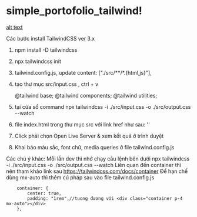 # simple_portofolio_tailwind!

[alt text](image.png)


Các bước install TailwindCSS ver 3.x

1. npm install -D tailwindcss
2. npx tailwindcss init
3. tailwind.config.js, update 
    content: ["./src/**/*.{html,js}"],

4. tạo thư mục src/input.css , ctrl + v

    @tailwind base;
    @tailwind components;
    @tailwind utilities;

5. tại cửa sổ command 
    npx tailwindcss -i ./src/input.css -o ./src/output.css --watch

6. file index.html trong thư mục src với link href như sau: '<link href="./output.css" rel="stylesheet">'

    <!-- <!doctype html>
    <html>
    <head>
        <meta charset="UTF-8">
        <meta name="viewport" content="width=device-width, initial-scale=1.0">
        <link href="./output.css" rel="stylesheet">
    </head>
    <body>
        <h1 class="text-3xl font-bold underline">
            Hello world!
        </h1>
    </body>
    </html>     -->

7. Click phải chọn Open Live Server & xem kết quả ở trình duyệt


8. Khai báo màu sắc, font chữ, media queries ở file tailwind.config.js

Các chú ý khác:
    Mỗi lần dev thì nhớ chạy câu lệnh bên dưới
        npx tailwindcss -i ./src/input.css -o ./src/output.css --watch 
    Liên quan đến container thì nên tham khảo link sau 
        https://tailwindcss.com/docs/container
    Để hạn chế dùng mx-auto thì thêm cú pháp sau vào file tailwind.config.js

        container: {
            center: true,
            padding: "1rem",//tuong đương với <div class="container p-4 mx-auto"></div>
        },